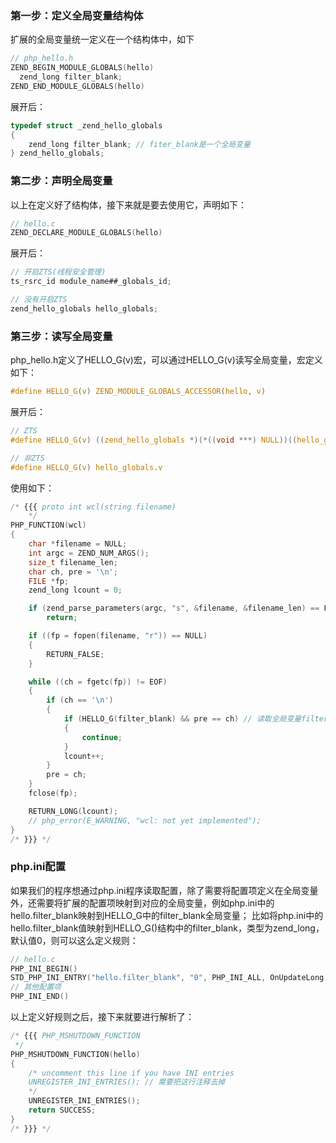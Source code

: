 ### 第一步：定义全局变量结构体
扩展的全局变量统一定义在一个结构体中，如下
```c
// php_hello.h
ZEND_BEGIN_MODULE_GLOBALS(hello)
  zend_long filter_blank;
ZEND_END_MODULE_GLOBALS(hello)
```
展开后：
```c
typedef struct _zend_hello_globals 
{
    zend_long filter_blank; // fiter_blank是一个全局变量
} zend_hello_globals;
```

### 第二步：声明全局变量
以上在定义好了结构体，接下来就是要去使用它，声明如下：
```c
// hello.c
ZEND_DECLARE_MODULE_GLOBALS(hello)
```
展开后：
```c
// 开启ZTS(线程安全管理)
ts_rsrc_id module_name##_globals_id;
```
```c
// 没有开启ZTS
zend_hello_globals hello_globals;
```

### 第三步：读写全局变量
php_hello.h定义了HELLO_G(v)宏，可以通过HELLO_G(v)读写全局变量，宏定义如下：
```c
#define HELLO_G(v) ZEND_MODULE_GLOBALS_ACCESSOR(hello, v)
```
展开后：
```c
// ZTS
#define HELLO_G(v) ((zend_hello_globals *)(*((void ***) NULL))((hello_globals_id)-1))->v
```
```c
// 非ZTS
#define HELLO_G(v) hello_globals.v
```
使用如下：
```c
/* {{{ proto int wcl(string filename)
    */
PHP_FUNCTION(wcl)
{
    char *filename = NULL;
    int argc = ZEND_NUM_ARGS();
    size_t filename_len;
    char ch, pre = '\n';
    FILE *fp;
    zend_long lcount = 0;

    if (zend_parse_parameters(argc, "s", &filename, &filename_len) == FAILURE)
        return;

    if ((fp = fopen(filename, "r")) == NULL)
    {
        RETURN_FALSE;
    }

    while ((ch = fgetc(fp)) != EOF)
    {
        if (ch == '\n')
        {
            if (HELLO_G(filter_blank) && pre == ch) // 读取全局变量filter_blank
            {
                continue;
            }
            lcount++;
        }
        pre = ch;
    }
    fclose(fp);

    RETURN_LONG(lcount);
    // php_error(E_WARNING, "wcl: not yet implemented");
}
/* }}} */
```

### php.ini配置
如果我们的程序想通过php.ini程序读取配置，除了需要将配置项定义在全局变量外，还需要将扩展的配置项映射到对应的全局变量，例如php.ini中的hello.filter_blank映射到HELLO_G中的filter_blank全局变量；
比如将php.ini中的hello.filter_blank值映射到HELLO_G()结构中的filter_blank，类型为zend_long，默认值0，则可以这么定义规则：
```c
// hello.c
PHP_INI_BEGIN()
STD_PHP_INI_ENTRY("hello.filter_blank", "0", PHP_INI_ALL, OnUpdateLong, filter_blank, zend_hello_globals, hello_globals)
// 其他配置项
PHP_INI_END()
```
以上定义好规则之后，接下来就要进行解析了：
```c
/* {{{ PHP_MSHUTDOWN_FUNCTION
 */
PHP_MSHUTDOWN_FUNCTION(hello)
{
    /* uncomment this line if you have INI entries
    UNREGISTER_INI_ENTRIES(); // 需要把这行注释去掉
    */
    UNREGISTER_INI_ENTRIES();
    return SUCCESS;
}
/* }}} */
```